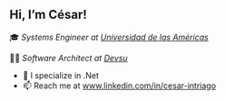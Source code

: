 <h2>Hi, I’m César!</h2>


🎓 *Systems Engineer at [Universidad de las Américas](https://www.udla.edu.ec/)*

😶‍🌫️ *Software Architect at [Devsu](https://www.devsu.com)*



- 🌱 I specialize in .Net
- 📫 Reach me at www.linkedin.com/in/cesar-intriago

<!---
ForerunnerG34/ForerunnerG34 is a ✨ special ✨ repository because its `README.md` (this file) appears on your GitHub profile.
You can click the Preview link to take a look at your changes.
--->
